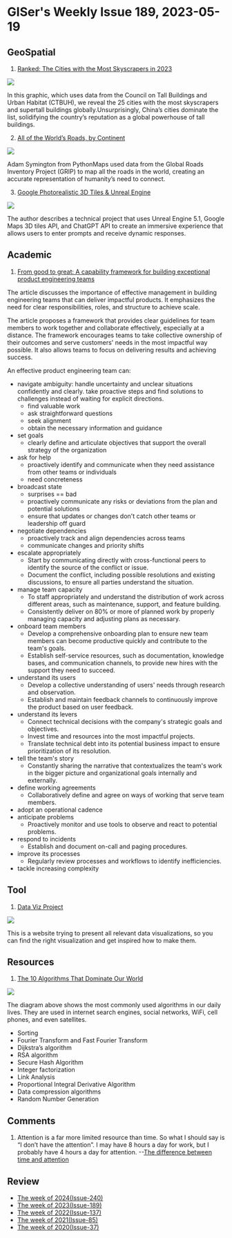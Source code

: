 # GISer's Weekly Issue 189, 2023-05-19

## GeoSpatial

1. [Ranked: The Cities with the Most Skyscrapers in 2023](https://www.visualcapitalist.com/cities-with-the-most-skyscrapers-2023/)

![](https://www.visualcapitalist.com/wp-content/uploads/2023/05/cities-with-most-skyscrapers-2023-MAIN.jpg)

In this graphic, which uses data from the Council on Tall Buildings and Urban Habitat (CTBUH), we reveal the 25 cities with the most skyscrapers and supertall buildings globally.Unsurprisingly, China’s cities dominate the list, solidifying the country’s reputation as a global powerhouse of tall buildings.

2. [All of the World’s Roads, by Continent](https://www.visualcapitalist.com/cp/road-map-of-the-world/)

![](https://www.visualcapitalist.com/wp-content/uploads/2023/05/CP_Roads_Main_Scaled.jpg)

Adam Symington from PythonMaps used data from the Global Roads Inventory Project (GRIP) to map all the roads in the world, creating an accurate representation of humanity’s need to connect.

3. [Google Photorealistic 3D Tiles & Unreal Engine](https://nilsbakker.nl/portfolio/3d-tiles/)

![](https://nilsbakker.nl/wp-content/uploads/2023/05/Untitled-3@0.5x.jpg)

The author describes a technical project that uses Unreal Engine 5.1, Google Maps 3D tiles API, and ChatGPT API to create an immersive experience that allows users to enter prompts and receive dynamic responses.

## Academic

1. [From good to great: A capability framework for building exceptional product engineering teams](https://buriti.ca/from-good-to-great-a-capability-framework-for-building-exceptional-product-engineering-teams-a8ca4e9e8f47)

The article discusses the importance of effective management in building engineering teams that can deliver impactful products. It emphasizes the need for clear responsibilities, roles, and structure to achieve scale.

The article proposes a framework that provides clear guidelines for team members to work together and collaborate effectively, especially at a distance. The framework encourages teams to take collective ownership of their outcomes and serve customers' needs in the most impactful way possible. It also allows teams to focus on delivering results and achieving success.

An effective product engineering team can:

- navigate ambiguity: handle uncertainty and unclear situations confidently and clearly. take proactive steps and find solutions to challenges instead of waiting for explicit directions.
  - find valuable work
  - ask straightforward questions
  - seek alignment
  - obtain the necessary information and guidance
- set goals
  - clearly define and articulate objectives that support the overall strategy of the organization
- ask for help
  - proactively identify and communicate when they need assistance from other teams or individuals
  - need concreteness
- broadcast state
  - surprises == bad
  - proactively communicate any risks or deviations from the plan and potential solutions
  - ensure that updates or changes don't catch other teams or leadership off guard
- negotiate dependencies
  - proactively track and align dependencies across teams
  - communicate changes and priority shifts
- escalate appropriately
  - Start by communicating directly with cross-functional peers to identify the source of the conflict or issue.
  - Document the conflict, including possible resolutions and existing discussions, to ensure all parties understand the situation.
- manage team capacity
  - To staff appropriately and understand the distribution of work across different areas, such as maintenance, support, and feature building.
  - Consistently deliver on 80% or more of planned work by properly managing capacity and adjusting plans as necessary.
- onboard team members
  - Develop a comprehensive onboarding plan to ensure new team members can become productive quickly and contribute to the team's goals.
  - Establish self-service resources, such as documentation, knowledge bases, and communication channels, to provide new hires with the support they need to succeed.
- understand its users
  - Develop a collective understanding of users' needs through research and observation.
  - Establish and maintain feedback channels to continuously improve the product based on user feedback.
- understand its levers
  - Connect technical decisions with the company's strategic goals and objectives.
  - Invest time and resources into the most impactful projects.
  - Translate technical debt into its potential business impact to ensure prioritization of its resolution.
- tell the team's story
  - Constantly sharing the narrative that contextualizes the team's work in the bigger picture and organizational goals internally and externally.
- define working agreements
  - Collaboratively define and agree on ways of working that serve team members.
- adopt an operational cadence
- anticipate problems
  - Proactively monitor and use tools to observe and react to potential problems.
- respond to incidents
  - Establish and document on-call and paging procedures.
- improve its processes
  - Regularly review processes and workflows to identify inefficiencies.
- tackle increasing complexity

## Tool

1. [Data Viz Project](https://datavizproject.com/)

![](https://cdn.beekka.com/blogimg/asset/202205/bg2022053106.webp)

This is a website trying to present all relevant data visualizations, so you can find the right visualization and get inspired how to make them.

## Resources

1. [The 10 Algorithms That Dominate Our World](https://blog.bytebytego.com/p/ep60-netflix-tech-stack-databases)

![](https://substackcdn.com/image/fetch/w_1456,c_limit,f_webp,q_auto:good,fl_progressive:steep/https%3A%2F%2Fsubstack-post-media.s3.amazonaws.com%2Fpublic%2Fimages%2Ffa9108fb-074b-4b28-b9c3-407bc60736a7_1446x1536.jpeg)

The diagram above shows the most commonly used algorithms in our daily lives. They are used in internet search engines, social networks, WiFi, cell phones, and even satellites.

- Sorting
- Fourier Transform and Fast Fourier Transform
- Dijkstra’s algorithm
- RSA algorithm
- Secure Hash Algorithm
- Integer factorization
- Link Analysis
- Proportional Integral Derivative Algorithm
- Data compression algorithms
- Random Number Generation

## Comments

1. Attention is a far more limited resource than time. So what I should say is “I don’t have the attention”. I may have 8 hours a day for work, but I probably have 4 hours a day for attention.
   --[The difference between time and attention](https://world.hey.com/jason/the-difference-between-time-and-attention-bdd955eb)

## Review

- [The week of 2024(Issue-240)](../2024/issue-240.md)
- [The week of 2023(Issue-189)](../2023/issue-189.md)
- [The week of 2022(Issue-137)](../2022/issue-137.md)
- [The week of 2021(Issue-85)](../2021/issue-85.md)
- [The week of 2020(Issue-37)](../2020/issue-37.md)
